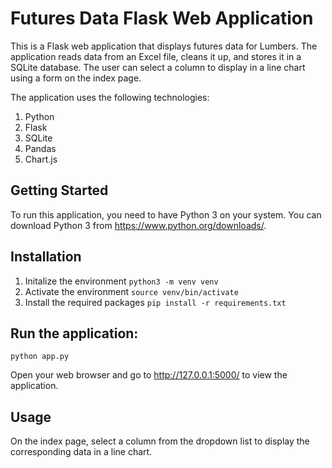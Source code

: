 # Futures Data Flask Web Application

This is a Flask web application that displays futures data for Lumbers. The application reads data from an Excel file, cleans it up, and stores it in a SQLite database. The user can select a column to display in a line chart using a form on the index page.

The application uses the following technologies:

1. Python
2. Flask
3. SQLite
4. Pandas
5. Chart.js

## Getting Started
To run this application, you need to have Python 3 on your system. You can download Python 3 from https://www.python.org/downloads/.

## Installation
1. Initalize the environment `python3 -m venv venv`
2. Activate the environment `source venv/bin/activate`
3. Install the required packages `pip install -r requirements.txt`
## Run the application:
`python app.py`

Open your web browser and go to http://127.0.0.1:5000/ to view the application.

## Usage
On the index page, select a column from the dropdown list to display the corresponding data in a line chart.
